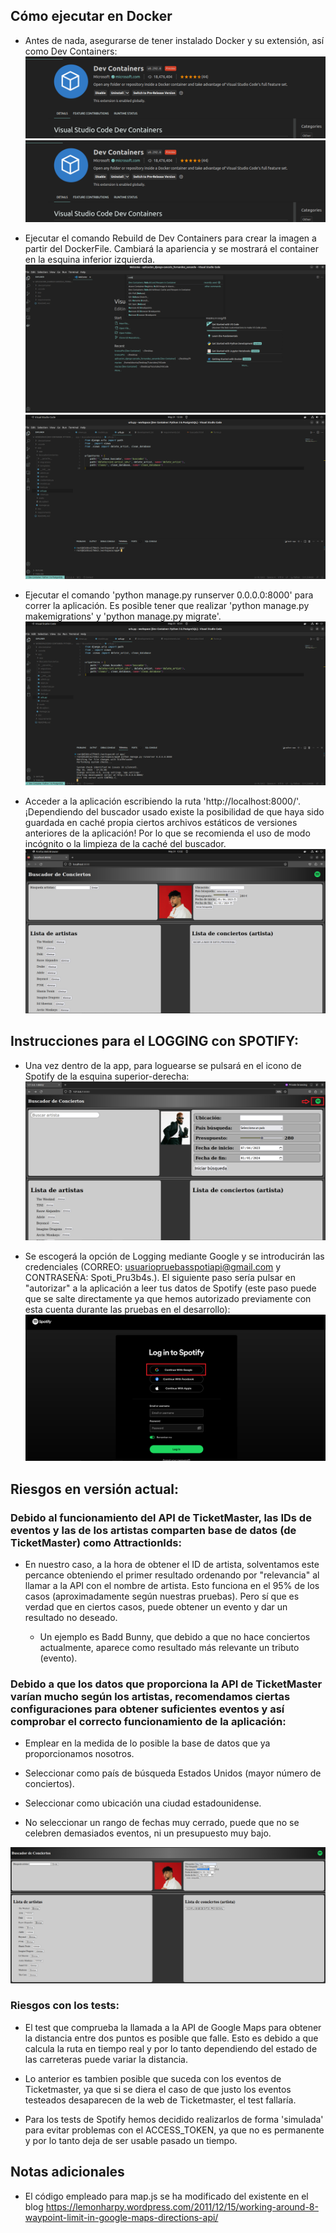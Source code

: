 ## Cómo ejecutar en Docker

+ Antes de nada, asegurarse de tener instalado Docker y su extensión, así como Dev Containers:
![Ejemplo configuración](/app/static/BuscadorConciertos/img/extDocker.png)
![Ejemplo configuración](/app/static/BuscadorConciertos/img/extCont.png)

+ Ejecutar el comando Rebuild de Dev Containers para crear la imagen a partir del DockerFile. Cambiará la apariencia y se mostrará el container en la esquina inferior izquierda.
![Ejemplo configuración](/app/static/BuscadorConciertos/img/rebuilds.png)
![Ejemplo configuración](/app/static/BuscadorConciertos/img/container.png)

+ Ejecutar el comando 'python manage.py runserver 0.0.0.0:8000' para correr la aplicación. Es posible tener que realizar 'python manage.py makemigrations' y 'python manage.py migrate'.
![Ejemplo configuración](/app/static/BuscadorConciertos/img/comando.png)

+ Acceder a la aplicación escribiendo la ruta 'http://localhost:8000/'. ¡Dependiendo del buscador usado existe la posibilidad de que haya sido guardada en caché propia  ciertos archivos estáticos de versiones anteriores de la aplicación! Por lo que se recomienda el uso de modo incógnito o la limpieza de la caché del buscador.
![Ejemplo configuración](/app/static/BuscadorConciertos/img/ruta.png)

## Instrucciones para el LOGGING con SPOTIFY:

+ Una vez dentro de la app, para loguearse se pulsará en el icono de Spotify de la esquina superior-derecha:
![Instrucciones para logging](/app/static/BuscadorConciertos/img/Log_sel.png)

+ Se escogerá la opción de Logging mediante Google y se introducirán las credenciales (CORREO: usuariopruebasspotiapi@gmail.com y CONTRASEÑA: Spoti_Pru3b4s.). El siguiente paso sería pulsar en "autorizar" a la aplicación a leer tus datos de Spotify (este paso puede que se salte directamente ya que hemos autorizado previamente con esta cuenta durante las pruebas en el desarrollo):
![Instrucciones para logging](/app/static/BuscadorConciertos/img/Goog_sel.png)


## Riesgos en versión actual:

### Debido al funcionamiento del API de TicketMaster, las IDs de eventos y las de los artistas comparten base de datos (de TicketMaster) como AttractionIds: 

+ En nuestro caso, a la hora de obtener el ID de artista, solventamos este percance obteniendo el primer resultado ordenando por "relevancia" al llamar a la API con el nombre de artista. Esto funciona en el 95% de los casos (aproximadamente según nuestras pruebas). Pero sí que es verdad que en ciertos casos, puede obtener un evento y dar un resultado no deseado.

    * Un ejemplo es Badd Bunny, que debido a que no hace conciertos actualmente, aparece como resultado más relevante un tributo (evento).


### Debido a que los datos que proporciona la API de TicketMaster varían mucho según los artistas, recomendamos ciertas configuraciones para obtener suficientes eventos y así comprobar el correcto funcionamiento de la aplicación:

+ Emplear en la medida de lo posible la base de datos que ya proporcionamos nosotros.

+ Seleccionar como país de búsqueda Estados Unidos (mayor número de conciertos).

+ Seleccionar como ubicación una ciudad estadounidense.

+ No seleccionar un rango de fechas muy cerrado, puede que no se celebren demasiados eventos, ni un presupuesto muy bajo.

![Ejemplo configuración](/app/static/BuscadorConciertos/img/ej.png)
	 

### Riesgos con los tests:

+ El test que comprueba la llamada a la API de Google Maps para obtener la distancia entre dos puntos es posible que falle. Esto es debido a que calcula la ruta en tiempo real y por lo tanto dependiendo del estado de las carreteras puede variar la distancia.

+ Lo anterior es tambien posible que suceda con los eventos de Ticketmaster, ya que si se diera el caso de que justo los eventos testeados desaparecen de la web de Ticketmaster, el test fallaría.

+ Para los tests de Spotify hemos decidido realizarlos de forma 'simulada' para evitar problemas con el ACCESS_TOKEN, ya que no es permanente y por lo tanto deja de ser usable pasado un tiempo.


## Notas adicionales

+ El código empleado para map.js se ha modificado del existente en el blog https://lemonharpy.wordpress.com/2011/12/15/working-around-8-waypoint-limit-in-google-maps-directions-api/
